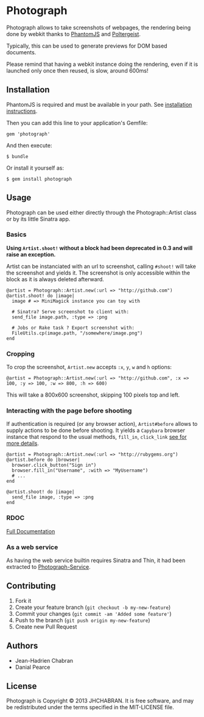 # Photograph

Photograph allows to take screenshots of webpages, the rendering being
done by webkit thanks to [PhantomJS](http://phantomjs.org/) and [Poltergeist](https://github.com/jonleighton/poltergeist).

Typically, this can be used to generate previews for DOM based
documents.

Please remind that having a webkit instance doing the rendering, even if it is launched only once then reused, is slow, around 600ms!

## Installation

PhantomJS is required and must be available in your path. See [installation instructions](http://phantomjs.org/download.html).

Then you can add this line to your application's Gemfile:

    gem 'photograph'

And then execute:

    $ bundle

Or install it yourself as:

    $ gem install photograph

## Usage
Photograph can be used either directly through the Photograph::Artist
class or by its little Sinatra app.

### Basics
**Using `Artist.shoot!` without a block had been deprecated in 0.3 and
will raise an exception.**

Artist can be instanciated with an url to screenshot, calling ``#shoot!`` will take the screenshot and yields it. The screenshot is only accessible within the block as it is always deleted afterward.

    @artist = Photograph::Artist.new(:url => "http://github.com")
    @artist.shoot! do |image|
      image # => MiniMagick instance you can toy with

      # Sinatra? Serve screenshot to client with:
      send_file image.path, :type => :png

      # Jobs or Rake task ? Export screenshot with:
      FileUtils.cp(image.path, "/somewhere/image.png")
    end

### Cropping
To crop the screenshot, ``Artist.new`` accepts ``:x``, ``y``, ``w`` and ``h`` options:

    @artist = Photograph::Artist.new(:url => "http://github.com", :x => 100, :y => 100, :w => 800, :h => 600)

This will take a 800x600 screenshot, skipping 100 pixels top and left.

### Interacting with the page before shooting
If authentication is required (or any browser action), ``Artist#before`` allows to supply actions to be done before shooting. It yields a ``Capybara`` browser instance that respond to the usual methods, ``fill_in``, ``click_link`` [see for more details](https://github.com/jonleighton/poltergeist).

    @artist = Photograph::Artist.new(:url => "http://rubygems.org")
    @artist.before do |browser|
      browser.click_button("Sign in")
      browser.fill_in("Username", :with => "MyUsername")
      # ...
    end

    @artist.shoot! do |image|
      send_file image, :type => :png
    end

### RDOC

[Full Documentation](http://rdoc.info/gems/photograph/frames)

### As a web service

As having the web service builtin requires Sinatra and Thin, it had been extracted to [Photograph-Service](https://github.com/jhchabran/photograph-service).

## Contributing

1. Fork it
2. Create your feature branch (`git checkout -b my-new-feature`)
3. Commit your changes (`git commit -am 'Added some feature'`)
4. Push to the branch (`git push origin my-new-feature`)
5. Create new Pull Request

## Authors

* Jean-Hadrien Chabran
* Danial Pearce

## License

Photograph is Copyright © 2013 JHCHABRAN. It is free software, and may be redistributed under the terms specified in the MIT-LICENSE file.
